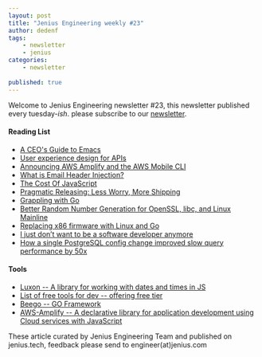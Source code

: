 ```yaml
---
layout: post
title: "Jenius Engineering weekly #23"
author: dedenf
tags:
    - newsletter
    - jenius
categories:
    - newsletter
    
published: true
---
```


Welcome to Jenius Engineering newsletter #23, this newsletter published every tuesday-*ish*. please subscribe to our [newsletter](http://jenius.tech/newsletter).

#### Reading List
- [A CEO's Guide to Emacs](https://blog.fugue.co/2015-11-11-guide-to-emacs.html)
- [User experience design for APIs](https://blog.keras.io/user-experience-design-for-apis.html)
- [Announcing AWS Amplify and the AWS Mobile CLI](https://aws.amazon.com/blogs/mobile/announcing-aws-amplify-and-the-aws-mobile-cli/)
- [What is Email Header Injection?](https://www.acunetix.com/blog/articles/email-header-injection/)
- [The Cost Of JavaScript](https://medium.com/dev-channel/the-cost-of-javascript-84009f51e99e)
- [Pragmatic Releasing: Less Worry, More Shipping](https://blog.algolia.com/pragmatic-releasing/)
- [Grappling with Go](https://blog.ntpsec.org/2017/02/07/grappling-with-go.html)
- [Better Random Number Generation for OpenSSL, libc, and Linux Mainline](https://aws.amazon.com/blogs/opensource/better-random-number-generation-for-openssl-libc-and-linux-mainline/)
- [Replacing x86 firmware with Linux and Go](https://lwn.net/SubscriberLink/738649/81007748bf15c1e5/)
- [I just don’t want to be a software developer anymore](https://medium.com/@melissamcewen/i-just-dont-want-to-be-a-software-developer-anymore-a371422069a1)
- [How a single PostgreSQL config change improved slow query performance by 50x](https://amplitude.engineering/how-a-single-postgresql-config-change-improved-slow-query-performance-by-50x-85593b8991b0)

#### Tools 
- [Luxon -- A library for working with dates and times in JS](https://github.com/moment/luxon)
- [List of free tools for dev -- offering free tier](https://github.com/ripienaar/free-for-dev)
- [Beego -- GO Framework](https://beego.me/)
- [AWS-Amplify --  A declarative library for application development using Cloud services with JavaScript](https://github.com/aws/aws-amplify)

These article curated by Jenius Engineering Team and published on jenius.tech, feedback please send to engineer(at)jenius.com 
